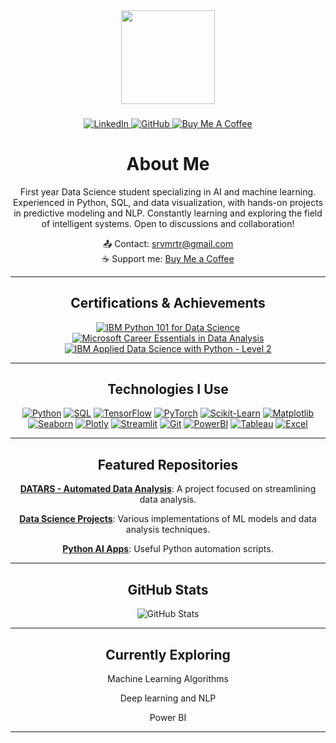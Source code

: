 <div align="center"> <img height="150" src="https://media1.tenor.com/m/d54XfQ2BGwcAAAAd/raccoon-circle-dance-round.gif" /> </div> 

### 

<div align="center">
  <a href="https://www.linkedin.com/in/sarvamm/">
    <img src="https://img.shields.io/badge/LinkedIn-blue?style=for-the-badge&logo=linkedin&logoColor=white" alt="LinkedIn">
  </a>
  <a href="https://github.com/sarvamm">
    <img src="https://img.shields.io/badge/GitHub-black?style=for-the-badge&logo=github&logoColor=white" alt="GitHub">
  </a>
  <a href="https://www.buymeacoffee.com/astrayn" target="_blank">
    <img src="https://img.shields.io/badge/Buy%20Me%20a%20Coffee-yellow?style=for-the-badge&logo=buymeacoffee&logoColor=white" alt="Buy Me A Coffee">
  </a>
</div>



### 

<h1 align="center">About Me</h1>

<p align="center">First year Data Science student specializing in AI and machine learning.
Experienced in Python, SQL, and data visualization, with hands-on projects in predictive modeling and NLP. 
Constantly learning and exploring the field of intelligent systems. 
Open to discussions and collaboration!</p>

<div align="center">
  📤 Contact: <a href="mailto:srvmrtr@gmail.com">srvmrtr@gmail.com</a><br>
  ☕ Support me: <a href="https://buymeacoffee.com/astrayn">Buy Me a Coffee</a>
</div>

---

<div align="center">
  <h2>Certifications & Achievements</h2>
</div>
<div align="center">
  <a href="https://courses.skillsbuild.skillsnetwork.site/certificates/e70814ac583942ab8bde2eb54f28f4a5">
    <img src="https://img.shields.io/badge/IBM-Python_101_for_Data_Science-1F70C1?style=for-the-badge&logo=ibm&logoColor=white" alt="IBM Python 101 for Data Science">
  </a>
  <a href="https://www.linkedin.com/learning/certificates/2eda5be3e1f78fcdc719a50ac113ca07df10ef528119085965a29339b5b47605">
    <img src="https://img.shields.io/badge/Microsoft-Career_Essentials_in_Data_Analysis-0078D4?style=for-the-badge&logo=microsoft&logoColor=white" alt="Microsoft Career Essentials in Data Analysis">
  </a>
  <a href="https://www.credly.com/badges/cfa0a380-0ad6-4039-8e35-e07fa1c8733e/linked_in_profile">
    <img src="https://img.shields.io/badge/IBM-Applied_Data_Science_with_Python_Level_2-1F70C1?style=for-the-badge&logo=ibm&logoColor=white" alt="IBM Applied Data Science with Python - Level 2">
  </a>
</div>



---

<h2 align="center">Technologies I Use</h2>

<div align="center">
  <a href="https://www.python.org/"><img src="https://img.shields.io/pypi/pyversions/pandas.svg" alt="Python"></a>
  <a href="https://www.postgresql.org/"><img src="https://img.shields.io/badge/SQL-4479A1?style=flat&logo=postgresql&logoColor=white" alt="SQL"></a>
  <a href="https://www.tensorflow.org/"><img src="https://img.shields.io/pypi/v/tensorflow.svg?label=TensorFlow" alt="TensorFlow"></a>
  <a href="https://pytorch.org/"><img src="https://img.shields.io/pypi/v/torch.svg?label=PyTorch" alt="PyTorch"></a>
  <a href="https://scikit-learn.org/"><img src="https://img.shields.io/pypi/v/scikit-learn.svg?label=Scikit-Learn" alt="Scikit-Learn"></a>
  <a href="https://matplotlib.org/"><img src="https://img.shields.io/pypi/v/matplotlib.svg?label=Matplotlib" alt="Matplotlib"></a>
  <a href="https://seaborn.pydata.org/"><img src="https://img.shields.io/pypi/v/seaborn.svg?label=Seaborn" alt="Seaborn"></a>
  <a href="https://plotly.com/"><img src="https://img.shields.io/pypi/v/plotly.svg?label=Plotly" alt="Plotly"></a>
  <a href="https://streamlit.io/"><img src="https://img.shields.io/pypi/v/streamlit.svg?label=Streamlit" alt="Streamlit"></a>
  <a href="https://git-scm.com/"><img src="https://img.shields.io/badge/Git-F05032?style=flat&logo=git&logoColor=white" alt="Git"></a>
  <a href="https://powerbi.microsoft.com/"><img src="https://img.shields.io/badge/PowerBI-F2C811?style=flat&logo=power-bi&logoColor=black" alt="PowerBI"></a>
  <a href="https://www.tableau.com/"><img src="https://img.shields.io/badge/Tableau-E97627?style=flat&logo=Tableau&logoColor=white" alt="Tableau"></a>
  <a href="https://www.microsoft.com/excel"><img src="https://img.shields.io/badge/Excel-217346?style=flat&logo=microsoft-excel&logoColor=white" alt="Excel"></a>
</div>

---

<h2 align="center"> Featured Repositories</h2>

<div align="center">
  <p><strong><a href="https://github.com/Sarvamm/DATARS---Automated-Data-Analysis">DATARS - Automated Data Analysis</a></strong>: A project focused on streamlining data analysis.</p>
  <p><strong><a href="https://github.com/Sarvamm/Data-Science-Projects">Data Science Projects</a></strong>: Various implementations of ML models and data analysis techniques.</p>
  <p><strong><a href="https://github.com/Sarvamm/Python-AI-Apps">Python AI Apps</a></strong>: Useful Python automation scripts.</p>
</div>

---

<h2 align="center"> GitHub Stats</h2>

<div align="center">
  <img src="https://github-readme-stats.vercel.app/api?username=Sarvamm&show_icons=true&theme=dark" alt="GitHub Stats">
</div>

---
<h2 align="center"> Currently Exploring</h2>

<div align="center">
  <p>Machine Learning Algorithms</p>
  <p>Deep learning and NLP</p>
  <p>Power BI</p>
</div>

---
